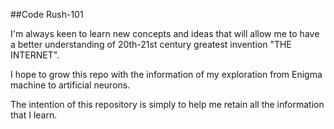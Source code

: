 ##Code Rush-101

I'm always keen to learn new concepts and ideas that will allow me to have a better understanding of 20th-21st century
greatest invention "THE INTERNET". 

I hope to grow this repo with the information of my exploration from Enigma machine to artificial neurons.

The intention of this repository is simply to help me retain all the information that I learn. 
